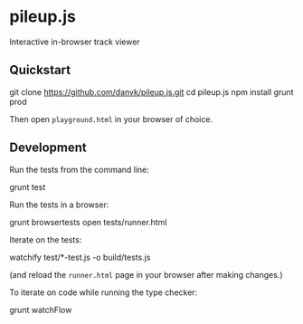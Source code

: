 # pileup.js
Interactive in-browser track viewer

## Quickstart

  git clone https://github.com/danvk/pileup.js.git
  cd pileup.js
  npm install
  grunt prod

Then open `playground.html` in your browser of choice.

## Development

Run the tests from the command line:

  grunt test

Run the tests in a browser:

  grunt browsertests
  open tests/runner.html

Iterate on the tests:

  watchify test/*-test.js -o build/tests.js

(and reload the `runner.html` page in your browser after making changes.)

To iterate on code while running the type checker:

  grunt watchFlow

